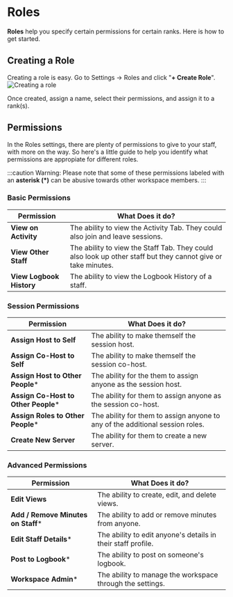 # Roles
**Roles** help you specify certain permissions for certain ranks. Here is how to get started.

## Creating a Role
Creating a role is easy. Go to Settings -> Roles and click "**+ Create Role**".
![Creating a role](/img/creating-a-role.png) 

Once created, assign a name, select their permissions, and assign it to a rank(s).
## Permissions
In the Roles settings, there are plenty of permissions to give to your staff, with more on the way. So here's a little guide to help you identify what permissions are appropiate for different roles.

:::caution Warning:
Please note that some of these permissions labeled with an **asterisk (*)** can be abusive towards other workspace members.
:::

### Basic Permissions

| Permission | What Does it do? |
|--|--|
| **View on Activity** | The ability to view the Activity Tab. They could also join and leave sessions. |
| **View Other Staff** | The ability to view the Staff Tab. They could also look up other staff but they cannot give or take minutes. |
| **View Logbook History** | The ability to view the Logbook History of a staff. |

### Session Permissions

|  Permission |  What Does it do?  |
|--|--|
| **Assign Host to Self** | The ability to make themself the session host. |
| **Assign Co-Host to Self** | The ability to make themself the session co-host. |
| **Assign Host to Other People*** | The ability for the them to assign anyone as the session host.  |
| **Assign Co-Host to Other People*** | The ability for them to assign anyone as the session co-host. |
| **Assign Roles to Other People*** | The ability for them to assign anyone to any of the additional session roles. |
|**Create New Server** | The ability for them to create a new server. |

### Advanced Permissions

| Permission | What Does it do? |
|--|--|
| **Edit Views** | The ability to create, edit, and delete views.|
| **Add / Remove Minutes on Staff*** | The ability to add or remove minutes from anyone.|
| **Edit Staff Details*** | The ability to edit anyone's details in their staff profile.|
| **Post to Logbook*** | The ability to post on someone's logbook.|
| **Workspace Admin*** | The ability to manage the workspace through the settings.| 